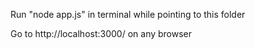 Run "node app.js" in terminal while pointing to this folder

Go to http://localhost:3000/ on any browser